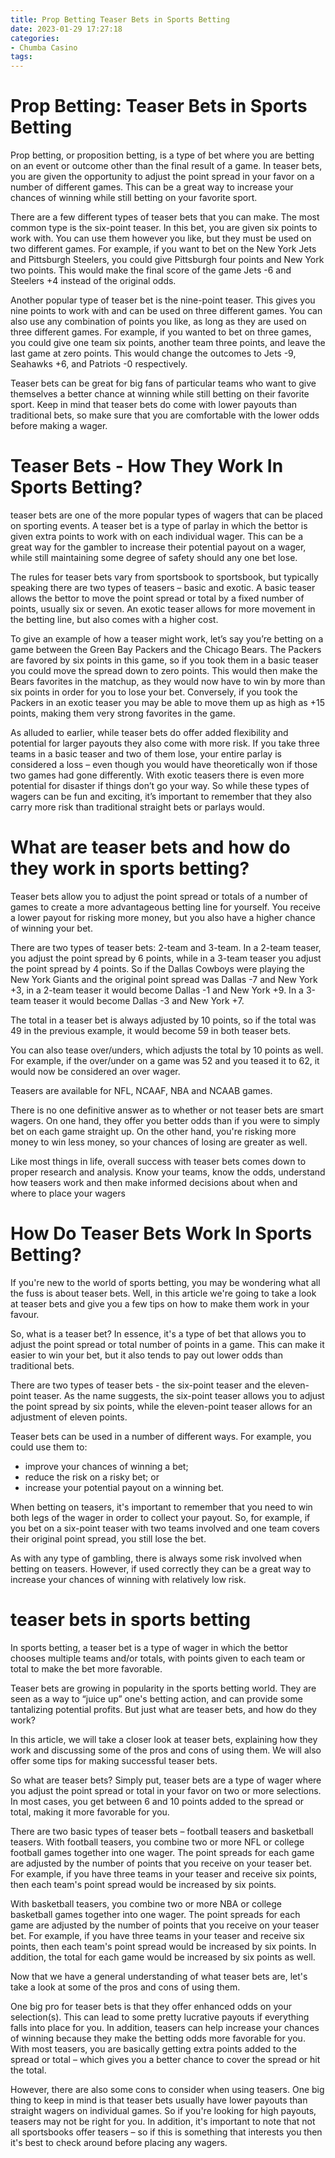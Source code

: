 ```yaml
---
title: Prop Betting Teaser Bets in Sports Betting
date: 2023-01-29 17:27:18
categories:
- Chumba Casino
tags:
---
```



#  Prop Betting: Teaser Bets in Sports Betting

 Prop betting, or proposition betting, is a type of bet where you are betting on an event or outcome other than the final result of a game. In teaser bets, you are given the opportunity to adjust the point spread in your favor on a number of different games. This can be a great way to increase your chances of winning while still betting on your favorite sport.

There are a few different types of teaser bets that you can make. The most common type is the six-point teaser. In this bet, you are given six points to work with. You can use them however you like, but they must be used on two different games. For example, if you want to bet on the New York Jets and Pittsburgh Steelers, you could give Pittsburgh four points and New York two points. This would make the final score of the game Jets -6 and Steelers +4 instead of the original odds.

Another popular type of teaser bet is the nine-point teaser. This gives you nine points to work with and can be used on three different games. You can also use any combination of points you like, as long as they are used on three different games. For example, if you wanted to bet on three games, you could give one team six points, another team three points, and leave the last game at zero points. This would change the outcomes to Jets -9, Seahawks +6, and Patriots -0 respectively.

Teaser bets can be great for big fans of particular teams who want to give themselves a better chance at winning while still betting on their favorite sport. Keep in mind that teaser bets do come with lower payouts than traditional bets, so make sure that you are comfortable with the lower odds before making a wager.

#  Teaser Bets - How They Work In Sports Betting?

 teaser bets are one of the more popular types of wagers that can be placed on sporting events. A teaser bet is a type of parlay in which the bettor is given extra points to work with on each individual wager. This can be a great way for the gambler to increase their potential payout on a wager, while still maintaining some degree of safety should any one bet lose.

The rules for teaser bets vary from sportsbook to sportsbook, but typically speaking there are two types of teasers – basic and exotic. A basic teaser allows the bettor to move the point spread or total by a fixed number of points, usually six or seven. An exotic teaser allows for more movement in the betting line, but also comes with a higher cost.

To give an example of how a teaser might work, let’s say you’re betting on a game between the Green Bay Packers and the Chicago Bears. The Packers are favored by six points in this game, so if you took them in a basic teaser you could move the spread down to zero points. This would then make the Bears favorites in the matchup, as they would now have to win by more than six points in order for you to lose your bet. Conversely, if you took the Packers in an exotic teaser you may be able to move them up as high as +15 points, making them very strong favorites in the game.

As alluded to earlier, while teaser bets do offer added flexibility and potential for larger payouts they also come with more risk. If you take three teams in a basic teaser and two of them lose, your entire parlay is considered a loss – even though you would have theoretically won if those two games had gone differently. With exotic teasers there is even more potential for disaster if things don’t go your way. So while these types of wagers can be fun and exciting, it’s important to remember that they also carry more risk than traditional straight bets or parlays would.

#  What are teaser bets and how do they work in sports betting?

Teaser bets allow you to adjust the point spread or totals of a number of games to create a more advantageous betting line for yourself. You receive a lower payout for risking more money, but you also have a higher chance of winning your bet.

There are two types of teaser bets: 2-team and 3-team. In a 2-team teaser, you adjust the point spread by 6 points, while in a 3-team teaser you adjust the point spread by 4 points. So if the Dallas Cowboys were playing the New York Giants and the original point spread was Dallas -7 and New York +3, in a 2-team teaser it would become Dallas -1 and New York +9. In a 3-team teaser it would become Dallas -3 and New York +7.

The total in a teaser bet is always adjusted by 10 points, so if the total was 49 in the previous example, it would become 59 in both teaser bets.

You can also tease over/unders, which adjusts the total by 10 points as well. For example, if the over/under on a game was 52 and you teased it to 62, it would now be considered an over wager.

Teasers are available for NFL, NCAAF, NBA and NCAAB games.

There is no one definitive answer as to whether or not teaser bets are smart wagers. On one hand, they offer you better odds than if you were to simply bet on each game straight up. On the other hand, you're risking more money to win less money, so your chances of losing are greater as well.

Like most things in life, overall success with teaser bets comes down to proper research and analysis. Know your teams, know the odds, understand how teasers work and then make informed decisions about when and where to place your wagers

#  How Do Teaser Bets Work In Sports Betting? 

If you're new to the world of sports betting, you may be wondering what all the fuss is about teaser bets. Well, in this article we're going to take a look at teaser bets and give you a few tips on how to make them work in your favour.

So, what is a teaser bet? In essence, it's a type of bet that allows you to adjust the point spread or total number of points in a game. This can make it easier to win your bet, but it also tends to pay out lower odds than traditional bets.

There are two types of teaser bets - the six-point teaser and the eleven-point teaser. As the name suggests, the six-point teaser allows you to adjust the point spread by six points, while the eleven-point teaser allows for an adjustment of eleven points.

Teaser bets can be used in a number of different ways. For example, you could use them to: 
- improve your chances of winning a bet; 
- reduce the risk on a risky bet; or 
- increase your potential payout on a winning bet.

When betting on teasers, it's important to remember that you need to win both legs of the wager in order to collect your payout. So, for example, if you bet on a six-point teaser with two teams involved and one team covers their original point spread, you still lose the bet.

As with any type of gambling, there is always some risk involved when betting on teasers. However, if used correctly they can be a great way to increase your chances of winning with relatively low risk.

#  teaser bets in sports betting

In sports betting, a teaser bet is a type of wager in which the bettor chooses multiple teams and/or totals, with points given to each team or total to make the bet more favorable.

Teaser bets are growing in popularity in the sports betting world. They are seen as a way to “juice up” one's betting action, and can provide some tantalizing potential profits. But just what are teaser bets, and how do they work?

In this article, we will take a closer look at teaser bets, explaining how they work and discussing some of the pros and cons of using them. We will also offer some tips for making successful teaser bets.

So what are teaser bets? Simply put, teaser bets are a type of wager where you adjust the point spread or total in your favor on two or more selections. In most cases, you get between 6 and 10 points added to the spread or total, making it more favorable for you.

There are two basic types of teaser bets – football teasers and basketball teasers. With football teasers, you combine two or more NFL or college football games together into one wager. The point spreads for each game are adjusted by the number of points that you receive on your teaser bet. For example, if you have three teams in your teaser and receive six points, then each team's point spread would be increased by six points.

With basketball teasers, you combine two or more NBA or college basketball games together into one wager. The point spreads for each game are adjusted by the number of points that you receive on your teaser bet. For example, if you have three teams in your teaser and receive six points, then each team's point spread would be increased by six points. In addition, the total for each game would be increased by six points as well.

Now that we have a general understanding of what teaser bets are, let's take a look at some of the pros and cons of using them.

One big pro for teaser bets is that they offer enhanced odds on your selection(s). This can lead to some pretty lucrative payouts if everything falls into place for you. In addition, teasers can help increase your chances of winning because they make the betting odds more favorable for you. With most teasers, you are basically getting extra points added to the spread or total – which gives you a better chance to cover the spread or hit the total.

However, there are also some cons to consider when using teasers. One big thing to keep in mind is that teaser bets usually have lower payouts than straight wagers on individual games. So if you're looking for high payouts, teasers may not be right for you. In addition, it's important to note that not all sportsbooks offer teasers – so if this is something that interests you then it's best to check around before placing any wagers.